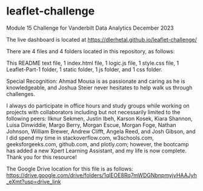 # leaflet-challenge
Module 15 Challenge for Vanderbilt Data Analytics December 2023

The live dashboard is located at https://dlerhetal.github.io/leaflet-challenge/

There are 4 files and 4 folders located in this repository, as follows:

This README text file, 1 index.html file, 1 logic.js file, 1 style.css file, 1 Leaflet-Part-1 folder, 1 static folder, 1 js folder, and 1 css folder.

Special Recognition: Ahmad Mousa is as passionate and caring as he is knowledgeable, and Joshua Steier never hesitates to help walk us through challenges. 

I always do participate in office hours and study groups while working on projects with collaborators including but not necessarily limited to the following peers: Ilknur Sekmen, Justin Ibeh, Karson Kosek, Kiara Shannon, Luisa Dinwiddie, Margo Berry, Morgan Escue, Morgan Foge, Nathan Johnson, William Brewer, Andrew Clifft, Angela Reed, and Josh Gibson, and I did spend my time in stackoverflow.com, w3schools.com, geeksforgeeks.com, github.com, and plotly.com; however, the bootcamp has added a new Xpert Learning Assistant, and my life is now complete. Thank you for this resource!

The Google Drive location for this file is as follows: https://drive.google.com/drive/folders/1qlEOE8Rq7mWDGNbnpmyjyHAAJyh_eXmt?usp=drive_link
